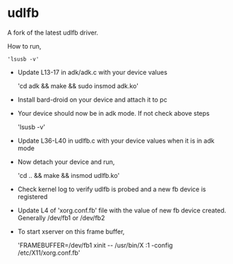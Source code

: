 udlfb
=====

A fork of the latest udlfb driver.

How to run,

	'lsusb -v'

* Update L13-17 in adk/adk.c with your device values

	'cd adk && make && sudo insmod adk.ko'

* Install bard-droid on your device and attach it to pc

* Your device should now be in adk mode. If not check above steps

	'lsusb -v'

* Update L36-L40 in udlfb.c with your device values when it is in adk mode

* Now detach your device and run,

	'cd .. && make && insmod udlfb.ko'

* Check kernel log to verify udlfb is probed and a new fb device is registered

* Update L4 of 'xorg.conf.fb' file with the value of new fb device created. Generally /dev/fb1 or /dev/fb2

* To start xserver on this frame buffer,

    'FRAMEBUFFER=/dev/fb1 xinit -- /usr/bin/X :1 -config /etc/X11/xorg.conf.fb'
